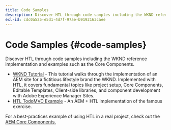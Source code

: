 ```yaml
---
title: Code Samples
description: Discover HTL through code samples including the WKND reference implementation and examples such as the Core Components.
exl-id: cdc0a525-e5d1-4d7f-97ae-b9192163caee
---
```


# Code Samples {#code-samples}

Discover HTL through code samples including the WKND reference implementation and examples such as the Core Components.

* [WKND Tutorial](https://experienceleague.adobe.com/en/docs/experience-manager-learn/getting-started-wknd-tutorial-develop/overview) - This tutorial walks through the implementation of an AEM site for a fictitious lifestyle brand the WKND. Implemented with HTL, it covers fundamental topics like project setup, Core Components, Editable Templates, Client-side libraries, and component development with Adobe Experience Manager Sites.
* [HTL TodoMVC Example](https://github.com/Adobe-Marketing-Cloud/aem-htl-sample-todomvc) - An AEM + HTL implementation of the famous exercise.

For a best-practices example of using HTL in a real project, check out the [AEM Core Components.](https://experienceleague.adobe.com/en/docs/experience-manager-core-components/using/introduction)
